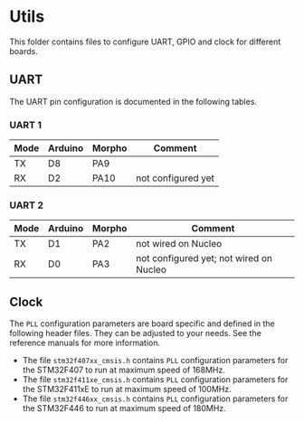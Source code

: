 <!--
SPDX-FileCopyrightText: 2022 Fraunhofer-Gesellschaft zur Förderung der angewandten Forschung e.V.
SPDX-License-Identifier: Apache-2.0 WITH LLVM-exception
-->
# Utils

This folder contains files to configure UART, GPIO and clock for different boards.

## UART
The UART pin configuration is documented in the following tables.

### UART 1

| Mode | Arduino | Morpho | Comment            |
| ---- | ------- | ------ | ------------------ |
| TX   | D8      | PA9    |                    |
| RX   | D2      | PA10   | not configured yet |

### UART 2

| Mode | Arduino | Morpho | Comment                                 |
| ---- | ------- | ------ | --------------------------------------- |
| TX   | D1      | PA2    | not wired on Nucleo                     |
| RX   | D0      | PA3    | not configured yet; not wired on Nucleo |

## Clock

The `PLL` configuration parameters are board specific and defined in the following header files. They can be adjusted to your needs. See the reference manuals for more information. 

* The file `stm32f407xx_cmsis.h` contains `PLL` configuration parameters for the STM32F407 to run at maximum speed of 168MHz.
* The file `stm32f411xe_cmsis.h` contains `PLL` configuration parameters for the STM32F411xE to run at maximum speed of 100MHz.
* The file `stm32f446xx_cmsis.h` contains `PLL` configuration parameters for the STM32F446 to run at maximum speed of 180MHz.
